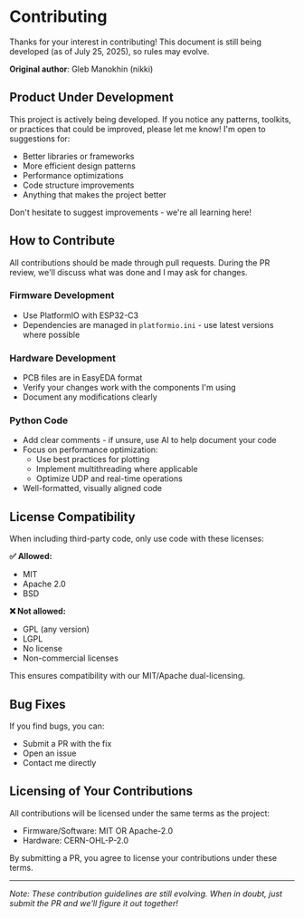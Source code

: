 # Contributing

Thanks for your interest in contributing! This document is still being developed (as of July 25, 2025), so rules may evolve.

**Original author**: Gleb Manokhin (nikki)

## Product Under Development

This project is actively being developed. If you notice any patterns, toolkits, or practices that could be improved, please let me know! I'm open to suggestions for:
- Better libraries or frameworks
- More efficient design patterns  
- Performance optimizations
- Code structure improvements
- Anything that makes the project better

Don't hesitate to suggest improvements - we're all learning here!

## How to Contribute

All contributions should be made through pull requests. During the PR review, we'll discuss what was done and I may ask for changes.

### Firmware Development
- Use PlatformIO with ESP32-C3
- Dependencies are managed in `platformio.ini` - use latest versions where possible

### Hardware Development  
- PCB files are in EasyEDA format
- Verify your changes work with the components I'm using
- Document any modifications clearly

### Python Code
- Add clear comments - if unsure, use AI to help document your code
- Focus on performance optimization:
  - Use best practices for plotting
  - Implement multithreading where applicable
  - Optimize UDP and real-time operations
- Well-formatted, visually aligned code

## License Compatibility

When including third-party code, only use code with these licenses:

**✅ Allowed:**
- MIT
- Apache 2.0
- BSD

**❌ Not allowed:**
- GPL (any version)
- LGPL
- No license
- Non-commercial licenses

This ensures compatibility with our MIT/Apache dual-licensing.

## Bug Fixes

If you find bugs, you can:
- Submit a PR with the fix
- Open an issue
- Contact me directly

## Licensing of Your Contributions

All contributions will be licensed under the same terms as the project:
- Firmware/Software: MIT OR Apache-2.0  
- Hardware: CERN-OHL-P-2.0

By submitting a PR, you agree to license your contributions under these terms.

---

*Note: These contribution guidelines are still evolving. When in doubt, just submit the PR and we'll figure it out together!*
